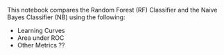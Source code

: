 This notebook compares the Random Forest (RF) Classifier and the Naive Bayes Classifier (NB) using the following:
- Learning Curves
- Area under ROC
- Other Metrics ??
